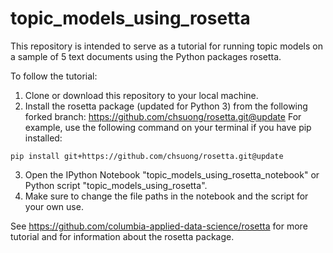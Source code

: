 # topic_models_using_rosetta

This repository is intended to serve as a tutorial for running topic models on a sample of 5 text documents using the Python packages rosetta. 

To follow the tutorial:

1. Clone or download this repository to your local machine.
2. Install the rosetta package (updated for Python 3) from the following forked branch: https://github.com/chsuong/rosetta.git@update
For example, use the following command on your terminal if you have pip installed: 
```
pip install git+https://github.com/chsuong/rosetta.git@update
```
3. Open the IPython Notebook "topic_models_using_rosetta_notebook" or Python script "topic_models_using_rosetta". 
4. Make sure to change the file paths in the notebook and the script for your own use.

See https://github.com/columbia-applied-data-science/rosetta for more tutorial and for information about the rosetta package.

